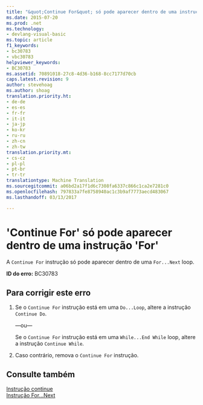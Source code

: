 ```yaml
---
title: "&quot;Continue For&quot; só pode aparecer dentro de uma instrução &quot;For&quot; | Documentos do Microsoft"
ms.date: 2015-07-20
ms.prod: .net
ms.technology:
- devlang-visual-basic
ms.topic: article
f1_keywords:
- bc30783
- vbc30783
helpviewer_keywords:
- BC30783
ms.assetid: 70891018-27c8-4d36-b168-8cc7177d70cb
caps.latest.revision: 9
author: stevehoag
ms.author: shoag
translation.priority.ht:
- de-de
- es-es
- fr-fr
- it-it
- ja-jp
- ko-kr
- ru-ru
- zh-cn
- zh-tw
translation.priority.mt:
- cs-cz
- pl-pl
- pt-br
- tr-tr
translationtype: Machine Translation
ms.sourcegitcommit: a06bd2a17f1d6c7308fa6337c866c1ca2e7281c0
ms.openlocfilehash: 797833a7fe8758940ac1c3b9af7773aecd483067
ms.lasthandoff: 03/13/2017

---
```

# <a name="39continue-for39-can-only-appear-inside-a-39for39-statement"></a>'Continue For' só pode aparecer dentro de uma instrução 'For'
A `Continue For` instrução só pode aparecer dentro de uma `For...Next` loop.  
  
 **ID do erro:** BC30783  
  
## <a name="to-correct-this-error"></a>Para corrigir este erro  
  
1.  Se o `Continue For` instrução está em uma `Do...Loop`, altere a instrução `Continue Do`.  
  
     —ou—  
  
     Se o `Continue For` instrução está em uma `While...End While` loop, altere a instrução `Continue While`.  
  
2.  Caso contrário, remova o `Continue For` instrução.  
  
## <a name="see-also"></a>Consulte também  
 [Instrução continue](../../visual-basic/language-reference/statements/continue-statement.md)   
 [Instrução For...Next](../../visual-basic/language-reference/statements/for-next-statement.md)
